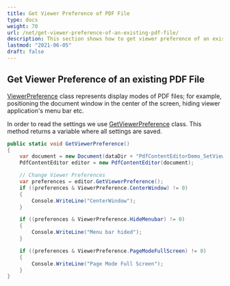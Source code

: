 ```yaml
---
title: Get Viewer Preference of PDF File
type: docs
weight: 70
url: /net/get-viewer-preference-of-an-existing-pdf-file/
description: This section shows how to get viewer preference of an existing PDF file using PdfContentEditor Class.
lastmod: "2021-06-05"
draft: false
---
```


## Get Viewer Preference of an existing PDF File

[ViewerPreference](https://reference.aspose.com/pdf/net/aspose.pdf.facades/viewerpreference) class represents display modes of PDF files; for example, positioning the document window in the center of the screen, hiding viewer application's menu bar etc. 

In order to read the settings we use [GetViewerPreference](https://reference.aspose.com/pdf/net/aspose.pdf.facades/pdfcontenteditor/methods/getviewerpreference) class. This method returns a variable where all settings are saved.

```csharp
public static void GetViewerPreference()
{
    var document = new Document(dataDir + "PdfContentEditorDemo_SetViewerPreference.pdf");
    PdfContentEditor editor = new PdfContentEditor(document);

    // Change Viewer Preferences
    var preferences = editor.GetViewerPreference();
    if ((preferences & ViewerPreference.CenterWindow) != 0)
    {
        Console.WriteLine("CenterWindow");
    }

    if ((preferences & ViewerPreference.HideMenubar) != 0)
    {
        Console.WriteLine("Menu bar hided");
    }

    if ((preferences & ViewerPreference.PageModeFullScreen) != 0)
    {
        Console.WriteLine("Page Mode Full Screen");
    }
}
```